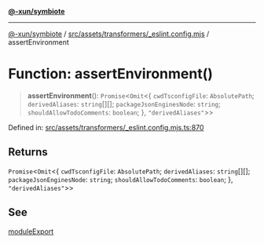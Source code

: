 [**@-xun/symbiote**](../../../../../README.md)

***

[@-xun/symbiote](../../../../../README.md) / [src/assets/transformers/\_eslint.config.mjs](../README.md) / assertEnvironment

# Function: assertEnvironment()

> **assertEnvironment**(): `Promise`\<`Omit`\<\{ `cwdTsconfigFile`: `AbsolutePath`; `derivedAliases`: `string`[][]; `packageJsonEnginesNode`: `string`; `shouldAllowTodoComments`: `boolean`; \}, `"derivedAliases"`\>\>

Defined in: [src/assets/transformers/\_eslint.config.mjs.ts:870](https://github.com/Xunnamius/symbiote/blob/520897b087b8e240c6e7c9236ad875776c29a907/src/assets/transformers/_eslint.config.mjs.ts#L870)

## Returns

`Promise`\<`Omit`\<\{ `cwdTsconfigFile`: `AbsolutePath`; `derivedAliases`: `string`[][]; `packageJsonEnginesNode`: `string`; `shouldAllowTodoComments`: `boolean`; \}, `"derivedAliases"`\>\>

## See

[moduleExport](moduleExport.md)
